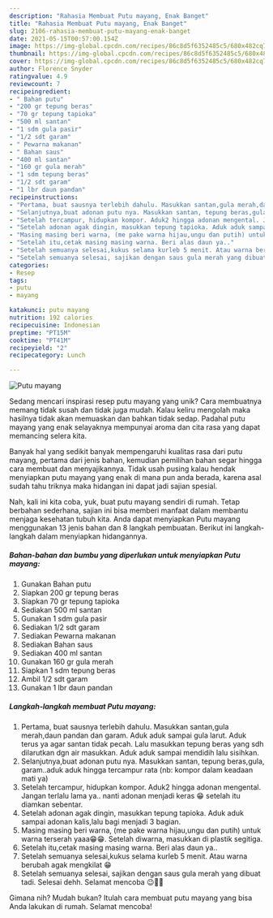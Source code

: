 ```yaml
---
description: "Rahasia Membuat Putu mayang, Enak Banget"
title: "Rahasia Membuat Putu mayang, Enak Banget"
slug: 2106-rahasia-membuat-putu-mayang-enak-banget
date: 2021-05-15T00:57:00.154Z
image: https://img-global.cpcdn.com/recipes/86c8d5f6352485c5/680x482cq70/putu-mayang-foto-resep-utama.jpg
thumbnail: https://img-global.cpcdn.com/recipes/86c8d5f6352485c5/680x482cq70/putu-mayang-foto-resep-utama.jpg
cover: https://img-global.cpcdn.com/recipes/86c8d5f6352485c5/680x482cq70/putu-mayang-foto-resep-utama.jpg
author: Florence Snyder
ratingvalue: 4.9
reviewcount: 7
recipeingredient:
- " Bahan putu"
- "200 gr tepung beras"
- "70 gr tepung tapioka"
- "500 ml santan"
- "1 sdm gula pasir"
- "1/2 sdt garam"
- " Pewarna makanan"
- " Bahan saus"
- "400 ml santan"
- "160 gr gula merah"
- "1 sdm tepung beras"
- "1/2 sdt garam"
- "1 lbr daun pandan"
recipeinstructions:
- "Pertama, buat sausnya terlebih dahulu. Masukkan santan,gula merah,daun pandan dan garam. Aduk aduk sampai gula larut. Aduk terus ya agar santan tidak pecah. Lalu masukkan tepung beras yang sdh dilarutkan dgn air masukkan. Aduk aduk sampai mendidih lalu sisihkan."
- "Selanjutnya,buat adonan putu nya. Masukkan santan, tepung beras,gula, garam..aduk aduk hingga tercampur rata (nb: kompor dalam keadaan mati ya)"
- "Setelah tercampur, hidupkan kompor. Aduk2 hingga adonan mengental. Jangan terlalu lama ya.. nanti adonan menjadi keras 😁 setelah itu diamkan sebentar."
- "Setelah adonan agak dingin, masukkan tepung tapioka. Aduk aduk sampai adonan kalis,lalu bagi menjadi 3 bagian."
- "Masing masing beri warna, (me pake warna hijau,ungu dan putih) untuk warna terserah yaaa😁😁. Setelah diwarna, masukkan di plastik segitiga."
- "Setelah itu,cetak masing masing warna. Beri alas daun ya.."
- "Setelah semuanya selesai,kukus selama kurleb 5 menit. Atau warna berubah agak mengkilat 😁"
- "Setelah semuanya selesai, sajikan dengan saus gula merah yang dibuat tadi. Selesai dehh. Selamat mencoba 😉👍🏻"
categories:
- Resep
tags:
- putu
- mayang

katakunci: putu mayang 
nutrition: 192 calories
recipecuisine: Indonesian
preptime: "PT15M"
cooktime: "PT41M"
recipeyield: "2"
recipecategory: Lunch

---
```



![Putu mayang](https://img-global.cpcdn.com/recipes/86c8d5f6352485c5/680x482cq70/putu-mayang-foto-resep-utama.jpg)

Sedang mencari inspirasi resep putu mayang yang unik? Cara membuatnya memang tidak susah dan tidak juga mudah. Kalau keliru mengolah maka hasilnya tidak akan memuaskan dan bahkan tidak sedap. Padahal putu mayang yang enak selayaknya mempunyai aroma dan cita rasa yang dapat memancing selera kita.



Banyak hal yang sedikit banyak mempengaruhi kualitas rasa dari putu mayang, pertama dari jenis bahan, kemudian pemilihan bahan segar hingga cara membuat dan menyajikannya. Tidak usah pusing kalau hendak menyiapkan putu mayang yang enak di mana pun anda berada, karena asal sudah tahu triknya maka hidangan ini dapat jadi sajian spesial.


Nah, kali ini kita coba, yuk, buat putu mayang sendiri di rumah. Tetap berbahan sederhana, sajian ini bisa memberi manfaat dalam membantu menjaga kesehatan tubuh kita. Anda dapat menyiapkan Putu mayang menggunakan 13 jenis bahan dan 8 langkah pembuatan. Berikut ini langkah-langkah dalam menyiapkan hidangannya.

<!--inarticleads1-->

##### Bahan-bahan dan bumbu yang diperlukan untuk menyiapkan Putu mayang:

1. Gunakan  Bahan putu
1. Siapkan 200 gr tepung beras
1. Siapkan 70 gr tepung tapioka
1. Sediakan 500 ml santan
1. Gunakan 1 sdm gula pasir
1. Sediakan 1/2 sdt garam
1. Sediakan  Pewarna makanan
1. Sediakan  Bahan saus
1. Sediakan 400 ml santan
1. Gunakan 160 gr gula merah
1. Siapkan 1 sdm tepung beras
1. Ambil 1/2 sdt garam
1. Gunakan 1 lbr daun pandan




<!--inarticleads2-->

##### Langkah-langkah membuat Putu mayang:

1. Pertama, buat sausnya terlebih dahulu. Masukkan santan,gula merah,daun pandan dan garam. Aduk aduk sampai gula larut. Aduk terus ya agar santan tidak pecah. Lalu masukkan tepung beras yang sdh dilarutkan dgn air masukkan. Aduk aduk sampai mendidih lalu sisihkan.
1. Selanjutnya,buat adonan putu nya. Masukkan santan, tepung beras,gula, garam..aduk aduk hingga tercampur rata (nb: kompor dalam keadaan mati ya)
1. Setelah tercampur, hidupkan kompor. Aduk2 hingga adonan mengental. Jangan terlalu lama ya.. nanti adonan menjadi keras 😁 setelah itu diamkan sebentar.
1. Setelah adonan agak dingin, masukkan tepung tapioka. Aduk aduk sampai adonan kalis,lalu bagi menjadi 3 bagian.
1. Masing masing beri warna, (me pake warna hijau,ungu dan putih) untuk warna terserah yaaa😁😁. Setelah diwarna, masukkan di plastik segitiga.
1. Setelah itu,cetak masing masing warna. Beri alas daun ya..
1. Setelah semuanya selesai,kukus selama kurleb 5 menit. Atau warna berubah agak mengkilat 😁
1. Setelah semuanya selesai, sajikan dengan saus gula merah yang dibuat tadi. Selesai dehh. Selamat mencoba 😉👍🏻




Gimana nih? Mudah bukan? Itulah cara membuat putu mayang yang bisa Anda lakukan di rumah. Selamat mencoba!
